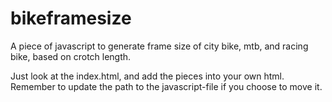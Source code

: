 # bikeframesize
A piece of javascript to generate frame size of city bike, mtb, and racing bike, based on crotch length.

Just look at the index.html, and add the pieces into your own html. Remember to update the path to the javascript-file if you choose to move it.
